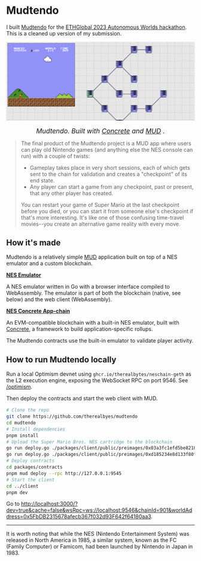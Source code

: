 # Mudtendo

I built [Mudtendo](https://ethglobal.com/showcase/mudtendo-8vjvh) for the [ETHGlobal 2023 Autonomous Worlds hackathon](https://ethglobal.com/events/autonomous). This is a cleaned up version of my submission.

![Mudtendo screenshot](img/screenshot.png)

<div align="center">
<p style="font-size: 1.25em; margin: 10px;"><em>
Mudtendo. Built with
<a href="https://github.com/therealbytes/concrete-geth">Concrete</a>
and
<a href="https://github.com/latticexyz/mud">MUD</a>
.</em></p>
</div>

> The final product of the Mudtendo project is a MUD app where users can play old Nintendo games (and anything else the NES console can run) with a couple of twists:
>
> - Gameplay takes place in very short sessions, each of which gets sent to the chain for validation and creates a "checkpoint" of its end state.
> - Any player can start a game from any checkpoint, past or present, that any other player has created.
>
> You can restart your game of Super Mario at the last checkpoint before you died, or you can start it from someone else's checkpoint if that's more interesting. It's like one of those confusing time-travel movies--you create an alternative game reality with every move.

## How it's made

Mudtendo is a relatively simple <a href="https://github.com/latticexyz/mud">MUD</a> application built on top of a NES emulator and a custom blockchain.

**[NES Emulator](https://github.com/therealbytes/nes)**

A NES emulator written in Go with a browser interface compiled to WebAssembly. The emulator is part of both the blockchain (native, see below) and the web client (WebAssembly).

**[NES Concrete App-chain](https://github.com/therealbytes/neschain)**

An EVM-compatible blockchain with a built-in NES emulator, built with <a href="https://github.com/therealbytes/concrete-geth">Concrete</a>, a framework to build application-specific rollups.

The Mudtendo contracts use the built-in emulator to validate player activity.

## How to run Mudtendo locally

Run a local Optimism devnet using `ghcr.io/therealbytes/neschain-geth` as the L2 execution engine, exposing the WebSocket RPC on port 9546. See [/optimism](https://github.com/therealbytes/optimism/tree/neschain-geth).

Then deploy the contracts and start the web client with MUD.

```bash
# Clone the repo
git clone https://github.com/therealbyes/mudtendo
cd mudtendo
# Install dependencies
pnpm install
# Upload the Super Mario Bros. NES cartridge to the blockchain
go run deploy.go ./packages/client/public/preimages/0x03a3fc1efd5be8218b6e37aabc279b2a971825f50f5a25edd3fc9dcdc3455d42.bin
go run deploy.go ./packages/client/public/preimages/0xd185234e8d133f80f8536bf3586474e9c21cf07dc1ac2d001b5651b038f20bc7.bin
# Deploy contracts
cd packages/contracts
pnpm mud deploy --rpc http://127.0.0.1:9545
# Start the client
cd ../client
pnpm dev
```

Go to [http://localhost:3000/?dev=true&cache=false&wsRpc=ws://localhost:9546&chainId=901&worldAddress=0x5FbDB2315678afecb367f032d93F642f64180aa3](http://localhost:3000/?dev=true&cache=false&wsRpc=ws://localhost:9546&chainId=901&worldAddress=0x5FbDB2315678afecb367f032d93F642f64180aa3).

---

It is worth noting that while the NES (Nintendo Entertainment System) was released in North America in 1985, a similar system, known as the FC (Family Computer) or Famicom, had been launched by Nintendo in Japan in 1983.
